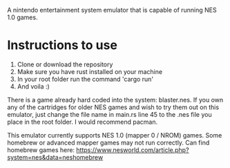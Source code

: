 A nintendo entertainment system emulator that is capable of running NES 1.0 games.

# Instructions to use
1. Clone or download the repository
2. Make sure you have rust installed on your machine
3. In your root folder run the command 'cargo run'
4. And voila :)

There is a game already hard coded into the system: blaster.nes.
If you own any of the cartridges for older NES games and wish to try them out on this emulator, just change the file name in main.rs line 45 to the .nes file you place in the root folder.
I would recommend pacman.

This emulator currently supports NES 1.0 (mapper 0 / NROM) games.
Some homebrew or advanced mapper games may not run correctly.
Can find homebrew games here:
https://www.nesworld.com/article.php?system=nes&data=neshomebrew
